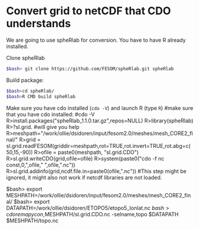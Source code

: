 Convert grid to netCDF that CDO understands
===========================================

We are going to use spheRlab for conversion. You have to have R already installed.

Clone spheRlab

```bash
$bash> git clone https://github.com/FESOM/spheRlab.git spheRlab
```
Buiild package:
```bash
$bash>cd spheRlab/
$bash>R CMD build spheRlab
```
Make sure you have cdo installed (`cdo -V`) and launch R (type `R`)
#make sure that you have cdo installed:
#cdo -V
R>install.packages("spheRlab_1.1.0.tar.gz",repos=NULL)
R>library(spheRlab)
R>?sl.grid. #will give you help
R>meshpath="/work/ollie/dsidoren/input/fesom2.0/meshes/mesh_CORE2_final/"
R>grid = sl.grid.readFESOM(griddir=meshpath,rot=TRUE,rot.invert=TRUE,rot.abg=c(50,15,-90))
R>ofile = paste0(meshpath, "sl.grid.CDO")
R>sl.grid.writeCDO(grid,ofile=ofile)
R>system(paste0("cdo -f nc const,0,",ofile," ",ofile,".nc"))
R>sl.grid.addinfo(grid,ncdf.file.in=paste0(ofile,".nc")) #This step might be ignored, it might also not work if netcdf libraries are not loaded.

$bash> export MESHPATH=/work/ollie/dsidoren/input/fesom2.0/meshes/mesh_CORE2_final/
$bash> export DATAPATH=/work/ollie/dsidoren/ETOPO5/etopo5_lonlat.nc
$bash> cdo remapycon,$MESHPATH/sl.grid.CDO.nc -selname,topo $DATAPATH $MESHPATH/topo.nc
